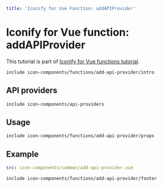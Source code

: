 ```yaml
title: 'Iconify for Vue Function: addAPIProvider'
```

# Iconify for Vue function: addAPIProvider

This tutorial is part of [Iconify for Vue functions tutorial](./index.md#functions).

`include icon-components/functions/add-api-provider/intro`

## API providers

`include icon-components/api-providers`

## Usage

`include icon-components/functions/add-api-provider/props`

## Example

```yaml
src: icon-components/common/add-api-provider.vue
```

`include icon-components/functions/add-api-provider/footer`
